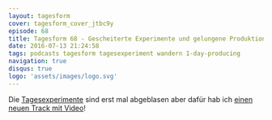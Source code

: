 ```yaml
---
layout: tagesform
cover: tagesform_cover_jtbc9y
episode: 68
title: Tagesform 68 - Gescheiterte Experimente und gelungene Produktionen
date: 2016-07-13 21:24:58
tags: podcasts tagesform tagesexperiment wandern 1-day-producing
navigation: true
disqus: true
logo: 'assets/images/logo.svg'
---
```


Die [Tagesexperimente](http://diem-musik.de/tag/tagesexperiment/) sind erst mal abgeblasen
aber dafür hab ich [einen neuen Track mit Video](/wandern/)!
